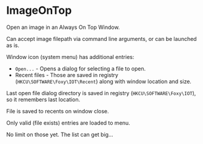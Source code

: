 # ImageOnTop

Open an image in an Always On Top Window.

Can accept image filepath via command line arguments, or can be launched as is.

Window icon (system menu) has additional entries:

- `Open...` - Opens a dialog for selecting a file to open.
- Recent files - Those are saved in registry (`HKCU\SOFTWARE\Foxy\IOT\Recent`) along with window location and size.

Last open file dialog directory is saved in registry (`HKCU\SOFTWARE\Foxy\IOT`), so it remembers last location.

File is saved to recents on window close.

Only valid (file exists) entries are loaded to menu.

No limit on those yet. The list can get big...
